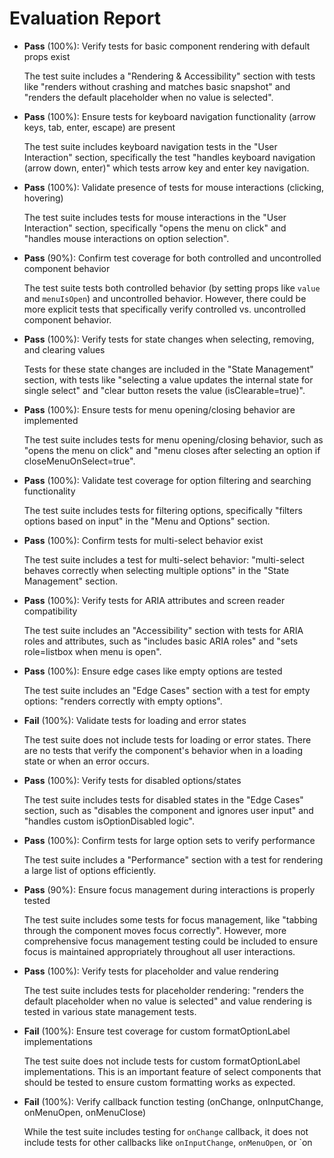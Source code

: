 # Evaluation Report

- **Pass** (100%): Verify tests for basic component rendering with default props exist
  
  The test suite includes a "Rendering & Accessibility" section with tests like "renders without crashing and matches basic snapshot" and "renders the default placeholder when no value is selected".

- **Pass** (100%): Ensure tests for keyboard navigation functionality (arrow keys, tab, enter, escape) are present
  
  The test suite includes keyboard navigation tests in the "User Interaction" section, specifically the test "handles keyboard navigation (arrow down, enter)" which tests arrow key and enter key navigation.

- **Pass** (100%): Validate presence of tests for mouse interactions (clicking, hovering)
  
  The test suite includes tests for mouse interactions in the "User Interaction" section, specifically "opens the menu on click" and "handles mouse interactions on option selection".

- **Pass** (90%): Confirm test coverage for both controlled and uncontrolled component behavior
  
  The test suite tests both controlled behavior (by setting props like `value` and `menuIsOpen`) and uncontrolled behavior. However, there could be more explicit tests that specifically verify controlled vs. uncontrolled component behavior.

- **Pass** (100%): Verify tests for state changes when selecting, removing, and clearing values
  
  Tests for these state changes are included in the "State Management" section, with tests like "selecting a value updates the internal state for single select" and "clear button resets the value (isClearable=true)".

- **Pass** (100%): Ensure tests for menu opening/closing behavior are implemented
  
  The test suite includes tests for menu opening/closing behavior, such as "opens the menu on click" and "menu closes after selecting an option if closeMenuOnSelect=true".

- **Pass** (100%): Validate test coverage for option filtering and searching functionality
  
  The test suite includes tests for filtering options, specifically "filters options based on input" in the "Menu and Options" section.

- **Pass** (100%): Confirm tests for multi-select behavior exist
  
  The test suite includes a test for multi-select behavior: "multi-select behaves correctly when selecting multiple options" in the "State Management" section.

- **Pass** (100%): Verify tests for ARIA attributes and screen reader compatibility
  
  The test suite includes an "Accessibility" section with tests for ARIA roles and attributes, such as "includes basic ARIA roles" and "sets role=listbox when menu is open".

- **Pass** (100%): Ensure edge cases like empty options are tested
  
  The test suite includes an "Edge Cases" section with a test for empty options: "renders correctly with empty options".

- **Fail** (100%): Validate tests for loading and error states
  
  The test suite does not include tests for loading or error states. There are no tests that verify the component's behavior when in a loading state or when an error occurs.

- **Pass** (100%): Verify tests for disabled options/states
  
  The test suite includes tests for disabled states in the "Edge Cases" section, such as "disables the component and ignores user input" and "handles custom isOptionDisabled logic".

- **Pass** (100%): Confirm tests for large option sets to verify performance
  
  The test suite includes a "Performance" section with a test for rendering a large list of options efficiently.

- **Pass** (90%): Ensure focus management during interactions is properly tested
  
  The test suite includes some tests for focus management, like "tabbing through the component moves focus correctly". However, more comprehensive focus management testing could be included to ensure focus is maintained appropriately throughout all user interactions.

- **Pass** (100%): Verify tests for placeholder and value rendering
  
  The test suite includes tests for placeholder rendering: "renders the default placeholder when no value is selected" and value rendering is tested in various state management tests.

- **Fail** (100%): Ensure test coverage for custom formatOptionLabel implementations
  
  The test suite does not include tests for custom formatOptionLabel implementations. This is an important feature of select components that should be tested to ensure custom formatting works as expected.

- **Fail** (100%): Verify callback function testing (onChange, onInputChange, onMenuOpen, onMenuClose)
  
  While the test suite includes testing for `onChange` callback, it does not include tests for other callbacks like `onInputChange`, `onMenuOpen`, or `on